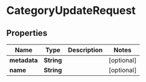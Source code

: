 

# CategoryUpdateRequest


## Properties

Name | Type | Description | Notes
------------ | ------------- | ------------- | -------------
**metadata** | **String** |  |  [optional]
**name** | **String** |  |  [optional]



